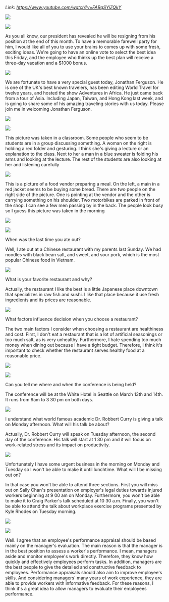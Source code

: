_Link: https://www.youtube.com/watch?v=FABqSYiZQkY_

![](./Images/mock-test-4-1.png)

![](./Images/mock-test-4-2.png)

As you all know, our president has revealed he will be resigning from his position at the end of this month. To have a memorable farewell party for him, I would like all of you to use your brains to comes up with some fresh, exciting ideas. We're going to have an online vote to select the best idea this Friday, and the employee who thinks up the best plan will receive a three-day vacation and a $1000 bonus.

![](./Images/mock-test-4-3.png)

We are fortunate to have a very special guest today, Jonathan Ferguson. He is one of the UK's best known travelers, has been editing World Travel for twelve years, and hosted the show Adventures in Africa. He just came back from a tour of Asia. Including Japan, Taiwan, and Hong Kong last week, and is going to share some of his amazing traveling stories with us today. Please join me in welcoming Jonathan Ferguson.

![](./Images/mock-test-4-4.png)

![](./Images/mock-test-4-5.png)

This picture was taken in a classroom. Some people who seem to be students are in a group discussing something. A woman on the right is holding a red folder and gesturing. I think she's giving a lecture or an explanation to the class. Next to her a man in a blue sweater is folding his arms and looking at the lecture. The rest of the students are also looking at her and listening carefully

![](./Images/mock-test-4-16.png)

This is a picture of a food vendor preparing a meal. On the left, a main in a red jacket seems to be buying some bread. There are two people on the right side of the picture. One is pointing at the vendor and the other is carrying something on his shoulder. Two motorbikes are parked in front of the shop. I can see a few men passing by in the back. The people look busy so I guess this picture was taken in the morning

![](./Images/mock-test-4-6.png)

![](./Images/mock-test-4-7.png)

When was the last time you ate out?

Well, I ate out at a Chinese restaurant with my parents last Sunday. We had noodles with black bean salt, and sweet, and sour pork, which is the most popular Chinese food in Vietnam.


![](./Images/mock-test-4-8.png)

What is your favorite restaurant and why?

Actually, the restaurant I like the best is a little Japanese place downtown that specializes in raw fish and sushi. I like that place because it use fresh ingredients and its prices are reasonable.


![](./Images/mock-test-4-9.png)

What factors influence decision when you choose a restaurant?

The two main factors I consider when choosing a restaurant are healthiness and cost. First, I don't eat a restaurant that is a lot of artificial seasonings or too much salt, as is very unhealthy. Furthermore, I hate spending too much money when dining out because I have a tight budget. Therefore, I think it's important to check whether the restaurant serves healthy food at a reasonable price.


![](./Images/mock-test-4-10.png)


![](./Images/mock-test-4-11.png)

Can you tell me where and when the conference is being held?

The conference will be at the White Hotel in Seattle on March 13th and 14th. It runs from 9am to 3 30 pm on both days. 


![](./Images/mock-test-4-12.png)

I understand what world famous academic Dr. Robbert Curry is giving a talk on Monday afternoon. What will his talk be about?

Actually, Dr. Robbert Curry will speak on Tuesday afternoon, the second day of the conference. His talk will start at 1 30 pm and it will focus on work-related stress and its impact on productivity.

![](./Images/mock-test-4-13.png)

Unfortunately I have some urgent business in the morning on Monday and Tuesday so I won't be able to make it until lunchtime. What will I be missing out on?

In that case you won't be able to attend three sections. First you will miss out on Sally Chan's presentation on employer's legal duties towards injured workers beginning at 9 00 am on Monday. Furthermore, you won't be able to make it to Craig Parker's talk scheduled at 10 30 a.m. Finally, you won't be able to attend the talk about workplace exercise programs presented by Kyle Rhodes on Tuesday morning.

![](./Images/mock-test-4-14.png)

![](./Images/mock-test-4-15.png)

Well. I agree that an employee's performance appraisal should be based mainly on the manager's evaluation. The main reason is that the manager is in the best position to assess a worker's performance. I mean, managers aside and monitor employee's work directly. Therefore, they know how quickly and effectively employees perform tasks. In addition, managers are the best people to give the detailed and constructive feedback to employees. Performance appraisals should also aim to improve employee's skills. And considering managers' many years of work experience, they are able to provide workers with informative feedback. For these reasons, I think it's a great idea to allow managers to evaluate their employees performance.
